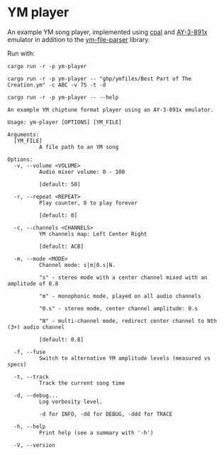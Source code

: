 YM player
=========

An example YM song player, implemented using [cpal] and [AY-3-891x] emulator in addition to the [ym-file-parser] library.

Run with:

```
cargo run -r -p ym-player
```

```
cargo run -r -p ym-player -- "ghp/ymfiles/Best Part of The Creation.ym" -c ABC -v 75 -t -d
```

```
cargo run -r -p ym-player -- --help

An example YM chiptune format player using an AY-3-891x emulator.

Usage: ym-player [OPTIONS] [YM_FILE]

Arguments:
  [YM_FILE]
          A file path to an YM song

Options:
  -v, --volume <VOLUME>
          Audio mixer volume: 0 - 100
          
          [default: 50]

  -r, --repeat <REPEAT>
          Play counter, 0 to play forever
          
          [default: 0]

  -c, --channels <CHANNELS>
          YM channels map: Left Center Right
          
          [default: ACB]

  -m, --mode <MODE>
          Channel mode: s|m|0.s|N.
          
          "s" - stereo mode with a center channel mixed with an amplitude of 0.8
          
          "m" - monophonic mode, played on all audio channels
          
          "0.s" - stereo mode, center channel amplitude: 0.s
          
          "N" - multi-channel mode, redirect center channel to Nth (3+) audio channel
          
          [default: 0.8]

  -f, --fuse
          Switch to alternative YM amplitude levels (measured vs specs)

  -t, --track
          Track the current song time

  -d, --debug...
          Log verbosity level.
          
          -d for INFO, -dd for DEBUG, -ddd for TRACE

  -h, --help
          Print help (see a summary with '-h')

  -V, --version
```

[cpal]: https://crates.io/crates/cpal
[AY-3-891x]: https://docs.rs/spectrusty-peripherals/latest/spectrusty_peripherals/ay/index.html
[ym-file-parser]: https://royaltm.github.io/rust-ym-file-parser/
